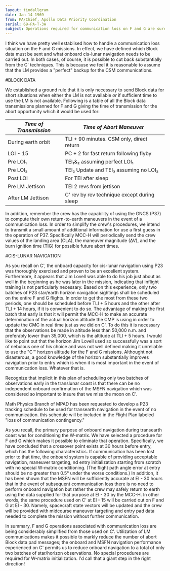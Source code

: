 ```yaml
---
layout: tindallgram
date: Jan 14 1969
from: PA/Chief, Apollo Data Priority Coordination
serial: 69-PA-T-3A
subject: Operations required for communication loss on F and G are sure better than on C'
---
```

I think we have pretty well establised how to handle a communication
loss situation on the F and G missions. In effect, we have defined
which Block data must be sent and what onboard cis-lunar navigation
needs to be carried out. In both cases, of course, it is possible
to cut back substantially from the C' techniques. This is because
we feel it is reasonable to assume that the LM provides a "perfect"
backup for the CSM communications.

#BLOCK DATA

We established a ground rule that it is only necessary to send Block
data for short situations when either the LM is not available _or_ if
sufficient time to use the LM is not available. Following is a table
of all the Block data transmissions planned for F and G giving the
time of transmission for the abort opportunity which it would be used for:

_Time of Transmission_|_Time of Abort Maneuver_
----------------------|------------------------
During earth orbit    | TLI + 90 minutes. CSM only, direct return
LOI - 15              | PC + 2 for fast return following flyby
Pre LOI₁              | TEI₁&₂ assuming perfect LOI₁
Pre LOI₂              | TEI₂ Update and TEI₃ assuming no LOI₂
Post LOI              | For TEI after sleep
Pre LM Jettison       | TEI 2 revs from jettison
After LM Jettison     | C' rev by rev technique except during sleep

In addition, remember the crew has the capability of using the GNCS
(P37) to compute their own return-to-earth maneuvers in the event of a
communication loss. In order to simplify the crew's procedures, we
intend to transmit a small amount of additional information for use a
first guess in the operation of P37. Specifically MCC-H will periodically
send the crew values of the landing area (CLA), the maneuver magnitude
(∆V), and the burn ignition time (TIG) for possible future abort times.

#CIS-LUNAR NAVIGATION

As you recall on C', the onboard capacity for cis-lunar navigation
using P23 was thoroughly exercised and proven to be an excellent system.
Furthermore, it appears that Jim Lovell was able to do his job just
about as well in the beginning as he was later in the mission, indicating
that inflight training is not particularly necessary. Based
on this experience, only two batches of P23 star/earth horizon navigation
sightings shall be scheduled on the entire F and G flights. In
order to get the most from these two periods, one should be scheduled
before TLI + 5 hours and the other after TLI + 14 hours, if it is convenient
to do so. The advantage of making the first batch that early
is that it will permit the MCC-H to make an accurate determination of
the actual horizon altitude the CMP is using in order to update the
CMC in real time just as we did on C'. To do this it is necessary
that the observations be made in altitude less than 50,000 n.m. and
preferably lower than 35,000, which is the altitude at TLI + 5 hours.
I would like to point out that the horizon Jim Lovell used so successfully
was a sort of nebulous one of his choice and was not well defined
making it unreliable to use the "C'" horizon altitude for the F and G
missions. Althought not disasterous, a good knowledge of the horizon
substantially improves navigation prior to entry which is when it is
most important in the event of communication loss. Whatever that is.

Recognize that implicit in this plan of scheduling only two batches
of observations early in the translunar coast is that there can be
no independent onboard confirmation of the MSFN navigation which was
considered so important to insure that we miss the moon on C'.

Math Physics Branch of MPAD has been requested to develop a P23 tracking
schedule to be used for transearth navigation in the event of no
communication. this schedule will be included in the Flight Plan
labeled "loss of communication contingency."

As you recall, the primary purpose of onboard navigation during transearth
coast was for conditioning the W-matrix. We have selected a
procedure for F and G which makes it possible to eliminate that operation.
Specifically, we have concluded that a crossover point exists
at 30 hours before entry, which has the following characteristics. If
communication has been lost prior to that time, the onboard system is
capable of providing acceptable navigation, maneuver targeting, nd
entry initialization starting from scratch with no special W-matrix
conditioning. (The flight path angle error at entry should be no
greater than 0.5° under the worse conditions.) In addition, it has been
shown that the MSFN will be sufficiently accurate at EI - 30 hours
that in the event of subsequent communication loss there is no need
to perform onboard navigation but rather the crew may safely return
to earth using the data supplied for that purpose at EI - 30 by the
MCC-H. In other words, the same procedure used on C' at EI - 15 will
be carried out on F and G at EI - 30. Namely, spacecraft state vectors
will be updated and the crew will be provided with midcourse maneuver
targeting and entry pad data needed to complete the mission without
further communication.

In summary, F and G operations associated with communication loss are
being considerably simplified from those used on C'. Utilization of
LM communications makes it possible to markly reduce the number of
abort Block data pad messages; the onboard and MSFN navigation performance
experienced on C' permits us to reduce onboard navigation
to a total of only two batches of star/horizon observations. No
special procedures are required for W-matrix initialization. I'd
call that a giant step in the right direction!
